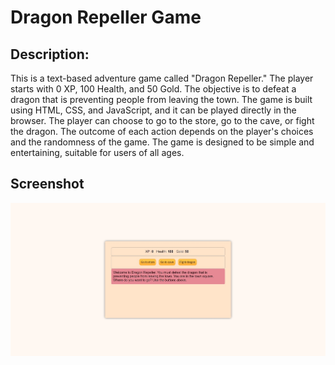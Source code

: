 # Dragon Repeller Game

## Description:

This is a text-based adventure game called "Dragon Repeller." The player starts with 0 XP, 100 Health, and 50 Gold. The objective is to defeat a dragon that is preventing people from leaving the town. The game is built using HTML, CSS, and JavaScript, and it can be played directly in the browser. The player can choose to go to the store, go to the cave, or fight the dragon. The outcome of each action depends on the player's choices and the randomness of the game. The game is designed to be simple and entertaining, suitable for users of all ages.

## Screenshot

![Img](./RPG.jpeg)
